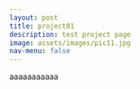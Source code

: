 ```yaml
---
layout: post
title: project01
description: test project page
image: assets/images/pic11.jpg
nav-menu: false
---
```


aaaaaaaaaaa
